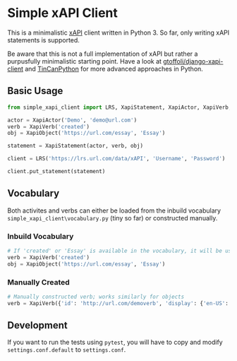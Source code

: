 # Simple xAPI Client

This is a minimalistic [xAPI](http://https://xapi.com) client written in Python 3. So far, only writing xAPI statements is supported.

Be aware that this is not a full implementation of xAPI but rather a purpusfully minimalistic starting point.
Have a look at [gtoffoli/django-xapi-client](https://github.com/gtoffoli/django-xapi-client) and [TinCanPython](https://rusticisoftware.github.io/TinCanPython) for more advanced approaches in Python.

## Basic Usage

```Python
from simple_xapi_client import LRS, XapiStatement, XapiActor, XapiVerb, XapiObject

actor = XapiActor('Demo', 'demo@url.com')
verb = XapiVerb('created')
obj = XapiObject('https://url.com/essay', 'Essay')

statement = XapiStatement(actor, verb, obj)

client = LRS('https://lrs.url.com/data/xAPI', 'Username', 'Password')

client.put_statement(statement)
```

## Vocabulary

Both activites and verbs can either be loaded from the inbuild vocabulary `simple_xapi_client\vocabulary.py` (tiny so far) or constructed manually.

### Inbuild Vocabulary

```Python
# If 'created' or 'Essay' is available in the vocabulary, it will be used.
verb = XapiVerb('created')
obj = XapiObject('https://url.com/essay', 'Essay')
```

### Manually Created

```Python
# Manually constructed verb; works similarly for objects
verb = XapiVerb({'id': 'http://url.com/demoverb', 'display': {'en-US': 'demoverb'}})
```

## Development

If you want to run the tests using `pytest`, you will have to copy and modify `settings.conf.default` to `settings.conf`.